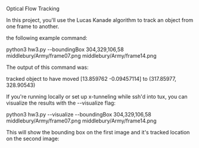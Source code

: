 Optical Flow Tracking

In this project, you'll use the Lucas Kanade algorithm to track an object from one frame to another. 

the following example command:
 
python3 hw3.py --boundingBox 304,329,106,58  middlebury/Army/frame07.png middlebury/Army/frame14.png 
 
The output of this command was:

tracked object to have moved [13.859762   -0.09457114] to (317.85977, 328.90543)
 
If you're running locally or set up x-tunneling while ssh'd into tux, you can visualize the results with the --visualize flag:
 
 python3 hw3.py --visualize --boundingBox 304,329,106,58  middlebury/Army/frame07.png middlebury/Army/frame14.png 
 
 This will show the bounding box on the first image and it's tracked location on the second image:
